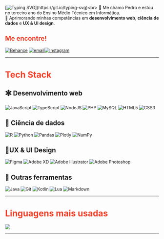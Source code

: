[![Typing SVG](https://readme-typing-svg.demolab.com?font=Space+Grotesk&size=51&duration=2500&pause=1000&color=F04029&vCenter=true&repeat=false&width=435&height=80&lines=Seja+bem-vindo!)](https://git.io/typing-svg)<br>
🙋 Me chamo Pedro e estou no terceiro ano do Ensino Médio Técnico em Informática.<br>
🧠 Aprimorando minhas competências em **desenvolvimento web**, **ciência de dados** e **UX & UI design**.<br>
## <span style="color: #f04029">Me encontre!</span>

[![Behance](https://img.shields.io/badge/Behance-1769ff?logo=behance&logoColor=white)](https://behance.net/nombrefiles) [![email](https://img.shields.io/badge/Email-D14836?logo=gmail&logoColor=white)](mailto:particular.files@gmail.com)[![Instagram](https://img.shields.io/badge/Instagram-%23E4405F.svg?logo=Instagram&logoColor=white)](https://instagram.com/nombrefiles)

---
#  <span style="color: #f04029">Tech Stack</span>
## 🕸️ Desenvolvimento web

 ![JavaScript](https://img.shields.io/badge/javascript-%23323330.svg?style=flat&logo=javascript&logoColor=%23F7DF1E) ![TypeScript](https://img.shields.io/badge/typescript-%23007ACC.svg?style=flat&logo=typescript&logoColor=white) ![NodeJS](https://img.shields.io/badge/node.js-6DA55F?style=flat&logo=node.js&logoColor=white) ![PHP](https://img.shields.io/badge/php-%23777BB4.svg?style=flat&logo=php&logoColor=white) ![MySQL](https://img.shields.io/badge/mysql-4479A1.svg?style=flat&logo=mysql&logoColor=white) ![HTML5](https://img.shields.io/badge/html5-%23E34F26.svg?style=flat&logo=html5&logoColor=white) ![CSS3](https://img.shields.io/badge/css3-%231572B6.svg?style=flat&logo=css3&logoColor=white)

## 🎲 Ciência de dados

![R](https://img.shields.io/badge/r-%23276DC3.svg?style=flat&logo=r&logoColor=white) ![Python](https://img.shields.io/badge/python-3670A0?style=flat&logo=python&logoColor=ffdd54) ![Pandas](https://img.shields.io/badge/pandas-%23150458.svg?style=flat&logo=pandas&logoColor=white) ![Plotly](https://img.shields.io/badge/Plotly-%233F4F75.svg?style=flat&logo=plotly&logoColor=white) ![NumPy](https://img.shields.io/badge/numpy-%23013243.svg?style=flat&logo=numpy&logoColor=white) 

## 🎨UX & UI Design

![Figma](https://img.shields.io/badge/figma-%23F24E1E.svg?style=flat&logo=figma&logoColor=white) ![Adobe XD](https://img.shields.io/badge/Adobe%20XD-470137?style=flat&logo=xd&logoColor=%23FF61F6) ![Adobe Illustrator](https://img.shields.io/badge/adobe%20illustrator-%23FF9A00.svg?style=flat&logo=adobe%20illustrator&logoColor=white) ![Adobe Photoshop](https://img.shields.io/badge/adobe%20photoshop-%2331A8FF.svg?style=flat&logo=adobe%20photoshop&logoColor=white)

## 🔧 Outras ferramentas

![Java](https://img.shields.io/badge/java-%23ED8B00.svg?style=flat&logo=openjdk&logoColor=white) ![Git](https://img.shields.io/badge/git-%23F05033.svg?style=flat&logo=git&logoColor=white) ![Kotlin](https://img.shields.io/badge/kotlin-%237F52FF.svg?style=flat&logo=kotlin&logoColor=white) ![Lua](https://img.shields.io/badge/lua-%232C2D72.svg?style=flat&logo=lua&logoColor=white) ![Markdown](https://img.shields.io/badge/markdown-%23000000.svg?style=flat&logo=markdown&logoColor=white) 

---
# <span style="color: #f04029">Linguagens mais usadas</span>

 ![](https://github-readme-stats.vercel.app/api/top-langs/?username=nombrefiles&theme=swift&hide_border=false&include_all_commits=true&count_private=true&layout=compact)

---
